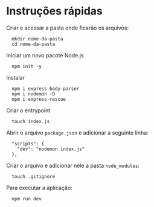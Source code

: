 # Instruções rápidas

Criar e acessar a pasta onde ficarão os arquivos:
```
  mkdir nome-da-pasta
  cd nome-da-pasta
```

Iniciar um novo pacote Node.js
```
  npm init -y
```

Instalar
```
  npm i express body-parser
  npm i nodemon -D
  npm i express-rescue
```

Criar o entrypoint
```
  touch index.js
```

Abrir o arquivo ```package.json``` e adicionar a seguinte linha:
```
  "scripts": {
    "dev": "nodemon index.js"
  },
```

Criar o arquivo e adicionar nele a pasta ```node_modules```:
```
  touch .gitignore
```

Para executar a aplicação:
```
  npm run dev
```